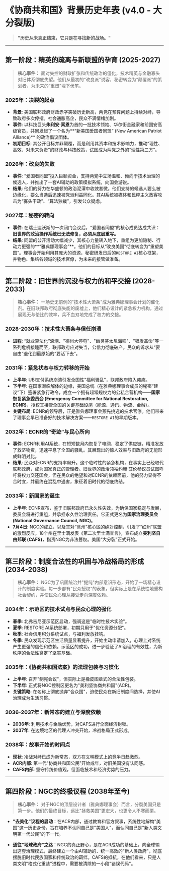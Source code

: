 # 《协商共和国》背景历史年表 (v4.0 - 大分裂版)

> **"历史从未真正结束，它只是在寻找新的战场。"**

---

## 第一阶段：精英的疏离与新联盟的孕育 (2025-2027)

> **核心事件：** 面对失控的财政扩张和传统政治的僵化，技术精英与金融寡头对旧体系彻底失望。他们从最初的“改良派”说客，秘密转变为“颠覆派”的策划者，为未来的“重塑”埋下伏笔。

### 2025年：决裂的起点
- **背景**: 美国联邦政府财政赤字突破历史新高，两党在预算问题上持续对峙，导致政府多次停摆。社会通胀高企，民众不满情绪加剧。
- **事件**: 以科技巨头**朱利安·索恩**为首的一批技术领袖、华尔街金融家和前国安高级官员，共同发起了一个名为**“新美国爱国者同盟” (New American Patriot Alliance)** 的政治倡议团体。
- **初期目标**: 其公开目标并非颠覆，而是利用其资本和技术影响力，推动“理性、高效、对未来负责”的财政与科技政策，试图成为两党之外的“理性第三方”。

### 2026年：改良的失败
- **事件**: “爱国者同盟”投入巨额资金，支持两党中立场温和、倾向于技术治理的候选人，并推出了一套AI辅助的政策模拟系统，向国会游说。
- **结果**: 他们的努力在华盛顿的政治泥潭中收效甚微。他们支持的候选人要么被边缘化，要么当选后迅速被党派利益同化。其AI系统被媒体和民粹主义政客攻击为“寡头干政”、“算法独裁”，引发公众疑虑。

### 2027年：秘密的转向
- **事件**: 在瑞士达沃斯的一次闭门会议后，“爱国者同盟”的核心成员达成共识：**旧世界的政治操作系统已无法修复，必须从底层重写。**
- **结果**: 同盟的公开活动大幅减少，其核心力量转入地下，重组为更加隐秘、行动力更强的**“雅典娜理事会”**。他们的目标从“改良美国”彻底转变为“重塑美国”。理事会开始利用其庞大的资源，秘密研发日后的`RESTORE AI`核心框架，并物色、集结各领域的技术官僚，为未来的接管做准备。

---

## 第二阶段：旧世界的沉没与权力的和平交接 (2028-2033)

> **核心事件：** 一场史无前例的"技术性大萧条"成为雅典娜理事会计划的催化剂。在旧联邦政府彻底失能的废墟上，他们精心设计的紧急权力机构，通过展现无与伦比的效率，兵不血刃地完成了权力的交接。

### 2028-2030年：技术性大萧条与信任崩溃
- **进程**: “就业算法化”浪潮、"德州大停电"、"幽灵芬太尼海啸"、"银发革命"等一系列危机接踵而至，联邦政府应对失当，公信力彻底破产。民众的诉求从“要自由”退化到最原始的“要活下去”。

### 2031年：紧急状态与权力转移的开始
- **上半年**: UBI支付系统崩溃引发全国性"福利骚乱"，联邦政府陷入瘫痪。
- **下半年**: 在国家濒临解体的边缘，美国总统（在雅典娜理事会成员的秘密“建议”下）签署紧急行政令，成立一个拥有超常规权力的公私合营机构——**国家恢复紧急委员会 (Emergency Committee for National Restoration, ECNR)**，授权其接管全国的关键基础设施（能源、通讯、物流、金融）。
- **关键布局**: ECNR的领导层，正是雅典娜理事会预先挑选的技术官僚。他们带来了理事会早已准备好的技术解决方案——`RESTORE AI`的早期版本。

### 2032年：ECNR的“奇迹”与民心所向
- **事件**: ECNR利用AI系统，在短短数月内恢复了电网，稳定了供应链，精准发放了救济物资，迅速平息了全国的骚乱。其展现出的惊人效率与旧政府的无能形成鲜明对比。
- **结果**: 民众对ECNR的支持率飙升。这个临时性的紧急机构，在事实上已经取代联邦政府，成为国家真正的管理者。旧世界的政治领袖约翰·艾伦参议员试图呼吁将权力交还国会，但在民众的绝望和对ECNR的依赖面前，他的努力显得不合时宜，并最终在混乱中遇害，象征着旧时代的彻底终结。

### 2033年：新国家的诞生
- **上半年**: ECNR宣布，鉴于旧联邦政府已永久性失效，为确保国家稳定与发展，委员会将进行重组，并承担永久性治理责任。它正式更名为**国家治理委员会 (National Governance Council, NGC)**。
- **7月4日**: NGC的成立，以及其对“蓝州”核心区的绝对控制，引发了“红州”联盟的激烈反应。18个州在里士满发表《第二次里士满宣言》，宣布成立**美利坚自由邦联 (CAFS)**，指责NGC为非法篡权。美国“大分裂”正式开始。

---

## 第三阶段：制度合法性的巩固与冷战格局的形成 (2034-2038)

> **核心事件：** NGC为了巩固统治并"提纯"内部意识形态，开始了一场精心设计的制度实验。每一步都有"民众授权"的表象，但实际上是在系统性地重构社会契约，并使民众心理从接受走向深度依赖。

### 2034年：示范区的技术试点与民众心理的强化
- **春季**: 北弗吉尼亚示范区启动，强调这是"临时性技术实验"。
- **夏季**: RESTORE AI系统部署，初期只用于"优化资源分配"。
- **秋季**: 社会信用积分系统试点，与福利发放挂钩。
- **冬季**: 民众发现示范区生活质量显著提升，开始主动申请加入，心理上对系统产生更强的信任和依赖。示范区的成功，进一步验证了AI治理的有效性，为新秩序的合法性奠定了坚实基础。

### 2035年：《协商共和国法案》的法理包装与习惯化
- **上半年**: 召开"制宪会议"，但实际上是橡皮图章式的合法性包装。
- **下半年**: 正式将NGC控制区更名为"美利坚协商共和国"(ACR)。
- **关键策略**: 在名称上彻底抛弃"合众国"，迫使民众在新旧制度间选择，并使AI治理成为生活习惯。

### 2036-2037年：新常态的建立与深度依赖
- **2036年**: 利用技术与金融优势，对CAFS进行全面经济封锁。
- **2037年**: 在边境地区的代理人冲突开始，冷战格局正式形成。

### 2038年：故事开始的时间点
- **现状**: 冷战对峙已成为新常态，双方在文明模式上的竞争日趋激烈。
- **ACR内部**: 第一代"协商共和国公民"开始成年，对旧美国没有认同感。
- **CAFS内部**: 坚守传统价值观，但面临技术和经济劣势的压力。

---

## 第四阶段：NGC的终极议程 (2038年至今)

> **核心事件：** 对于NGC的顶层设计者（雅典娜理事会）而言，分裂美国只是第一步。他们的最终目标，远比"拯救美国"更宏大，也更令人不寒而栗。

- **"去美化"议程的启动**：在ACR内部，通过教育和官方叙事，系统性地解构"美国"这一历史身份，旨在培养不认同自己是"美国人"，而认同自己是"新人类文明第一代公民"的下一代。

- **通往"地球政府"之路**：NGC的真正野心，是在ACR成功的基础上，向全球输出这套治理模式，最终建立一个由AI辅助的、统一高效的"新人类政府"，彻底摆脱旧时代民族国家和传统政治的羁绊。CAFS的抵抗，在他们看来，只是人类文明"格式化重装"进程中，需要被清除的一小段"错误代码"。